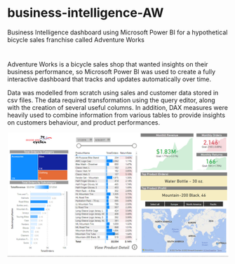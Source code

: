 # business-intelligence-AW
Business Intelligence dashboard using Microsoft Power BI for a hypothetical bicycle sales franchise called Adventure Works

#
Adventure Works is a bicycle sales shop that wanted insights on their business performance, so Microsoft Power BI was used to create a fully interactive dashboard that tracks and updates automatically over time.

Data was modelled from scratch using sales and customer data stored in csv files. The data required transformation using the query editor, along with the creation of several useful columns.
In addition, DAX measures were heavily used to combine information from various tables to provide insights on customers behaviour, and product performances.

![snapshot](/snapshot/snapshots.jpg)